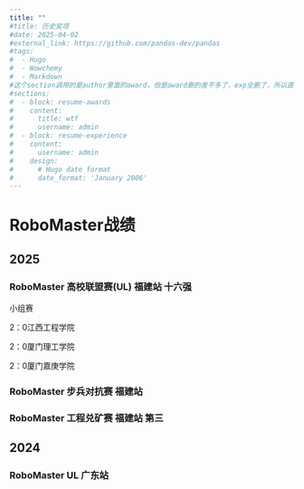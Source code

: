 ```yaml
---
title: ""
#title: 历史奖项
#date: 2025-04-02
#external_link: https://github.com/pandas-dev/pandas
#tags:
#  - Hugo
#  - Wowchemy
#  - Markdown
#这个section调用的是author里面的award，但是award删的差不多了，exp全删了，所以直接在md里面写吧
#sections:
#  - block: resume-awards
#    content:
#      title: wtf
#      username: admin
#  - block: resume-experience
#    content:
#      username: admin
#    design:
#      # Hugo date format
#      date_format: 'January 2006'
---
```


# RoboMaster战绩
## 2025
### RoboMaster 高校联盟赛(UL)   福建站 十六强
小组赛

2：0江西工程学院

2：0厦门理工学院

2：0厦门嘉庚学院

### RoboMaster 步兵对抗赛       福建站 

### RoboMaster 工程兑矿赛       福建站 第三

## 2024
### RoboMaster UL 广东站